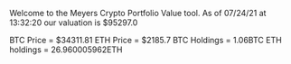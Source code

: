 Welcome to the Meyers Crypto Portfolio Value tool. 
As of 07/24/21 at 13:32:20 our valuation is $95297.0 

BTC Price = $34311.81
 ETH Price = $2185.7
BTC Holdings = 1.06BTC
 ETH holdings = 26.960005962ETH 

